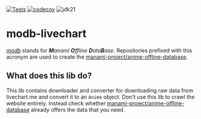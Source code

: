 [![Tests](https://github.com/manami-project/modb-livechart/actions/workflows/tests.yml/badge.svg)](https://github.com/manami-project/modb-livechart/actions/workflows/tests.yml) [![codecov](https://codecov.io/gh/manami-project/modb-livechart/graph/badge.svg?token=9KX5SLHFKX)](https://codecov.io/gh/manami-project/modb-livechart) ![jdk21](https://img.shields.io/badge/jdk-21-informational)
# modb-livechart
_[modb](https://github.com/manami-project?tab=repositories&q=modb&type=source)_ stands for _**M**anami **O**ffline **D**ata**B**ase_. Repositories prefixed with this acronym are used to create the [manami-project/anime-offline-database](https://github.com/manami-project/anime-offline-database).

## What does this lib do?
This lib contains downloader and converter for downloading raw data from livechart.me and convert it to an `Anime` object.
Don't use this lib to crawl the website entirely. Instead check whether [manami-project/anime-offline-database](https://github.com/manami-project/anime-offline-database) already offers the data that you need.